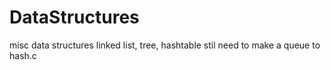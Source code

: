# DataStructures
misc data structures linked list, tree, hashtable stil need to make a queue to hash.c 

